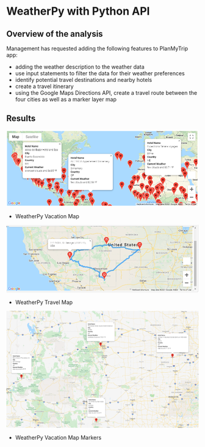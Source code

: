 # WeatherPy with Python API

## Overview of the analysis

 Management has requested adding the following features to PlanMyTrip app:

- adding the weather description to the weather data
- use input statements to filter the data for their weather preferences
- identify potential travel destinations and nearby hotels
- create a travel itinerary
- using the Google Maps Directions API, create a travel route between the four cities as well as a marker layer map

## Results

![This is an image](Vacation_Search/WeatherPy_vacation_map.png)
- WeatherPy Vacation Map
 
![This is an image](Vacation_Itinerary/WeatherPy_travel_map.PNG)
- WeatherPy Travel Map
 
![This is an image](Vacation_Itinerary/WeatherPy_travel_map_markers.png)
- WeatherPy Vacation Map Markers

